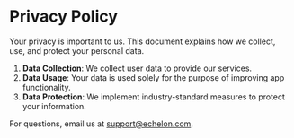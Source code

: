 # Privacy Policy

Your privacy is important to us. This document explains how we collect, use, and protect your personal data.

1. **Data Collection**: We collect user data to provide our services.
2. **Data Usage**: Your data is used solely for the purpose of improving app functionality.
3. **Data Protection**: We implement industry-standard measures to protect your information.

For questions, email us at support@echelon.com.
